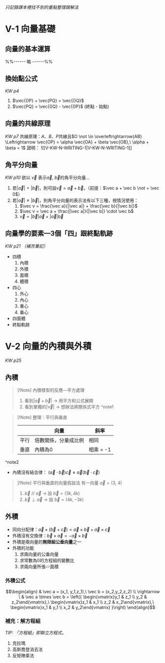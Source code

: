*只記錄課本裡找不到的重點整理跟解法*
# V-1 向量基礎
## 向量的基本運算
%%------ 略 ------%%
## 換始點公式
*KW p4*
1. $\vec{()P} + \vec{PQ} = \vec{()Q}$
2. $\vec{PQ} = \vec{()Q} - \vec{()P}$ (終點 - 始點)

## 向量的共線原理
*KW p7*
共線原理：$A$、$B$、$P$共線且$O \not \in \overleftrightarrow{AB} \Leftrightarrow \vec{OP} = \alpha \vec{OA} + \beta \vec{OB},\ \alpha + \beta = 1$
證明： ![[V-KW-N-WRITING-1|V-KW-N-WRITING-1]]
## 角平分向量
*KW p10*
欲以 $\vec v$ 表示$\vec a, \ \vec b$的角平分向量...
1. 若$|\vec a| = |\vec b|$，則可設$\vec v = \vec a + \vec b$。（前提：$\vec a + \vec b \not = \vec 0$）
2. 若$|\vec a| \not = |\vec b|$，則角平分向量的表示法有以下三種，視情況使用：
	1. $\vec v = \frac{\vec a}{|\vec a|} + \frac{\vec b}{|\vec b|}$
	2. $\vec v = \vec a + \frac{|\vec a|}{|\vec b|} \cdot \vec b$
	3. $\vec v = |\vec b|\vec a + |\vec a| \vec b$

## 向量學的要素—3個「四」跟終點軌跡
*KW p21 （補充筆記）*
- 四積
	1. 內積
	2. 外積
	3. 面積
	4. 體積
- 四心
	1. 外心
	2. 內心
	3. 重心
	4. 垂心
- 四面體
- 終點軌跡

# V-2 向量的內積與外積
*KW p25*
## 內積
> [!Note] 內積樣型的反應—平方處理
> 1. 看到$|\vec a + \vec b|$ $\rightarrow$ 用平方和公式展開
> 2. 看到單獨的$|\vec v|$ $\rightarrow$ 想辦法將關係式平方
^note1

> [!Note] 整理：平行與垂直
> 
> ||向量|斜率|
> |--|--|--|
> |平行|倍數關係，分量成比例|相同|
> |垂直|內積為0|相乘 = -1|
^note2
- 內積沒有結合律： $(\vec a \cdot \vec b)\vec c \not = \vec a (\vec b \cdot \vec c)$

> [!Note] 平行與垂直的向量假設法
> 有一向量 $\vec a = (3,\ 4)$
> 1. $\vec b \ // \ \vec a$ $\rightarrow$ 設 $\vec b = (3k, 4k)$
> 2. $\vec b \perp \vec a$ $\rightarrow$ 設 $\vec b = (4k, -3k)$

## 外積
- 同向分配律：$\vec a \times (\vec b + \vec c) = \vec a \times \vec b + \vec a \times \vec c$
- 外積沒有交換律：$\vec b \times \vec a = -\vec a \times \vec b$
- 外積是兩向量的**無限組公垂向量**之一
- 外積的功能
	1. 求兩向量的公垂向量
	2. 求常數為0的方程組的變數比
	3. 求兩向量所張▱面積
### 外積公式
$$\begin{align}
  & \vec a = (x_1, y_1,z_1),\ \vec b = (x_2,y_2,z_2) \\
  \rightarrow \ & \vec a \times \vec b = 
    \left({
    \begin{vmatrix}y_1 & z_1 \\ y_2 & z_2\end{vmatrix},\
    \begin{vmatrix}z_1 & x_1 \\ z_2 & x_2\end{vmatrix},\
    \begin{vmatrix}x_1 & y_1 \\ x_2 & y_2\end{vmatrix} }\right)
\end{align}$$
### 補充：解方程組
*TIP: 「方程組」即聯立方程式。*
1. 克拉瑪
2. 高斯喬登消去法
3. 反矩陣乘法